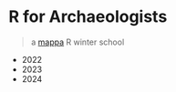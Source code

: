 # R for Archaeologists
> a [mappa](http://www.mappaproject.org/) R winter school

* 2022
* 2023
* 2024